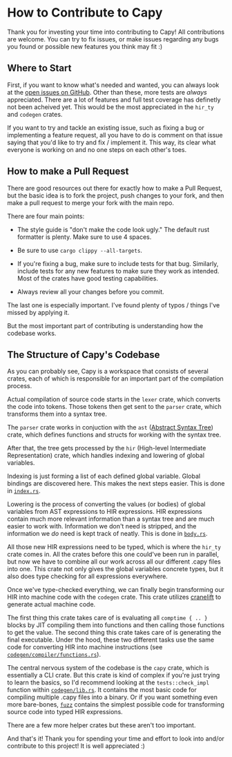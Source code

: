 # How to Contribute to Capy

Thank you for investing your time into contributing to Capy! All contributions are welcome. You can try to fix issues, or make issues regarding any bugs you found or possible new features you think may fit :)

## Where to Start

First, if you want to know what's needed and wanted, you can always look at the [open issues on GitHub](https://github.com/capy-language/capy/issues). Other than these, more tests are *always* appreciated. There are a lot of features and full test coverage has definetly not been acheived yet. This would be the most appreciated in the `hir_ty` and `codegen` crates.

If you want to try and tackle an existing issue, such as fixing a bug or implementing a feature request, all you have to do is comment on that issue saying that you'd like to try and fix / implement it. This way, its clear what everyone is working on and no one steps on each other's toes.

## How to make a Pull Request

There are good resources out there for exactly how to make a Pull Request, but the basic idea is to fork the project, push changes to your fork, and then make a pull request to merge your fork with the main repo.

There are four main points:

- The style guide is "don't make the code look ugly." The default rust formatter is plenty. Make sure to use 4 spaces.

- Be sure to use `cargo clippy --all-targets`.

- If you're fixing a bug, make sure to include tests for that bug. Similarly, include tests for any new features to make sure they work as intended. Most of the crates have good testing capabilities.

- Always review all your changes before you commit.

The last one is especially important. I've found plenty of typos / things I've missed by applying it.

But the most important part of contributing is understanding how the codebase works.

## The Structure of Capy's Codebase

As you can probably see, Capy is a workspace that consists of several crates, each of which is responsible for an important part of the compilation process.

Actual compilation of source code starts in the `lexer` crate, which converts the code into tokens. Those tokens then get sent to the `parser` crate, which transforms them into a syntax tree.

The `parser` crate works in conjuction with the `ast` ([Abstract Syntax Tree](https://en.wikipedia.org/wiki/Abstract_syntax_tree)) crate, which defines functions and structs for working with the syntax tree.

After that, the tree gets processed by the `hir` (High-level Intermediate Representation) crate, which handles indexing and lowering of global variables.

Indexing is just forming a list of each defined global variable. Global bindings are discovered here. This makes the next steps easier. This is done in [`index.rs`](./crates/hir/src/index.rs).

Lowering is the process of converting the values (or bodies) of global variables from AST expressions to HIR expressions. HIR expressions contain much more relevant information than a syntax tree and are much easier to work with. Information we don't need is stripped, and the information we *do* need is kept track of neatly. This is done in [`body.rs`](./crates/hir/src/body.rs).

All those new HIR expressions need to be typed, which is where the `hir_ty` crate comes in. All the crates before this one could've been run in parallel, but now we have to combine all our work across all our different .capy files into one. This crate not only gives the global variables concrete types, but it also does type checking for all expressions everywhere.

Once we've type-checked everything, we can finally begin transforming our HIR into machine code with the `codegen` crate. This crate utilizes [cranelift](https://cranelift.dev/) to generate actual machine code.

The first thing this crate takes care of is evaluating all `comptime { .. }` blocks by JIT compiling them into functions and then calling those functions to get the value. The second thing this crate takes care of is generating the final executable. Under the hood, these two different tasks use the same code for converting HIR into machine instructions (see [`codegen/compiler/functions.rs`](./crates/codegen/src/compiler/functions.rs)).

The central nervous system of the codebase is the `capy` crate, which is essentially a CLI crate. But this crate is kind of complex if you're just trying to learn the basics, so I'd recommend looking at the `tests::check_impl` function within [`codegen/lib.rs`](./crates/codegen/src/lib.rs). It contains the most basic code for compiling multiple .capy files into a binary. Or if you want something even more bare-bones, [`fuzz`](./fuzz/fuzz_targets/main.rs) contains the simplest possible code for transforming source code into typed HIR expressions.

There are a few more helper crates but these aren't too important.

And that's it! Thank you for spending your time and effort to look into and/or contribute to this project! It is well appreciated :)
